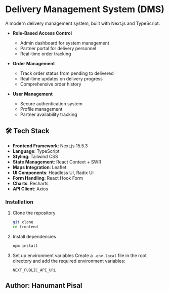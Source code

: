 # Delivery Management System (DMS)

A modern delivery management system, built with Next.js and TypeScript.



- **Role-Based Access Control**
  - Admin dashboard for system management
  - Partner portal for delivery personnel
  - Real-time order tracking

- **Order Management**
  - Track order status from pending to delivered
  - Real-time updates on delivery progress
  - Comprehensive order history

- **User Management**
  - Secure authentication system
  - Profile management
  - Partner availability tracking

## 🛠 Tech Stack

- **Frontend Framework**: Next.js 15.5.3
- **Language**: TypeScript
- **Styling**: Tailwind CSS
- **State Management**: React Context + SWR
- **Maps Integration**: Leaflet
- **UI Components**: Headless UI, Radix UI
- **Form Handling**: React Hook Form
- **Charts**: Recharts
- **API Client**: Axios


### Installation

1. Clone the repository
   ```bash
   git clone 
   cd frontend
   ```

2. Install dependencies
   ```bash
   npm install
   ```

3. Set up environment variables
   Create a `.env.local` file in the root directory and add the required environment variables:
   ```env
   NEXT_PUBLIC_API_URL
   
   ```

## Author: Hanumant Pisal


